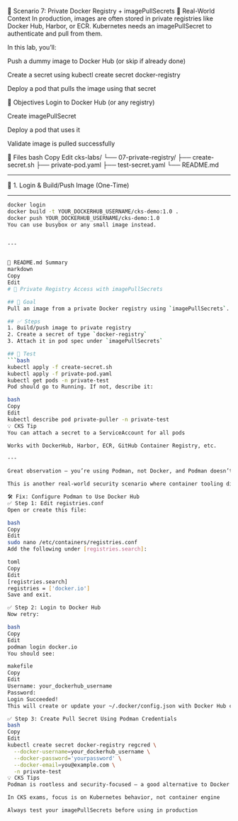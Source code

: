 🐳 Scenario 7: Private Docker Registry + imagePullSecrets
📘 Real-World Context
In production, images are often stored in private registries like Docker Hub, Harbor, or ECR. Kubernetes needs an imagePullSecret to authenticate and pull from them.

In this lab, you’ll:

Push a dummy image to Docker Hub (or skip if already done)

Create a secret using kubectl create secret docker-registry

Deploy a pod that pulls the image using that secret

🎯 Objectives
Login to Docker Hub (or any registry)

Create imagePullSecret

Deploy a pod that uses it

Validate image is pulled successfully

📁 Files
bash
Copy
Edit
cks-labs/
└── 07-private-registry/
    ├── create-secret.sh
    ├── private-pod.yaml
    ├── test-secret.yaml
    └── README.md

---


🧰 1. Login & Build/Push Image (One-Time)

---

```bash
docker login
docker build -t YOUR_DOCKERHUB_USERNAME/cks-demo:1.0 .
docker push YOUR_DOCKERHUB_USERNAME/cks-demo:1.0
You can use busybox or any small image instead.


---


📘 README.md Summary
markdown
Copy
Edit
# 🐳 Private Registry Access with imagePullSecrets

## 🎯 Goal
Pull an image from a private Docker registry using `imagePullSecrets`.

## ✅ Steps
1. Build/push image to private registry
2. Create a secret of type `docker-registry`
3. Attach it in pod spec under `imagePullSecrets`

## 🧪 Test
```bash
kubectl apply -f create-secret.sh
kubectl apply -f private-pod.yaml
kubectl get pods -n private-test
Pod should go to Running. If not, describe it:

bash
Copy
Edit
kubectl describe pod private-puller -n private-test
💡 CKS Tip
You can attach a secret to a ServiceAccount for all pods

Works with DockerHub, Harbor, ECR, GitHub Container Registry, etc.

---

Great observation — you’re using Podman, not Docker, and Podman doesn’t default to Docker Hub unless explicitly configured.

This is another real-world security scenario where container tooling differences affect how credentials and image pulls work — very relevant for CKS.

🛠 Fix: Configure Podman to Use Docker Hub
✅ Step 1: Edit registries.conf
Open or create this file:

bash
Copy
Edit
sudo nano /etc/containers/registries.conf
Add the following under [registries.search]:

toml
Copy
Edit
[registries.search]
registries = ['docker.io']
Save and exit.

✅ Step 2: Login to Docker Hub
Now retry:

bash
Copy
Edit
podman login docker.io
You should see:

makefile
Copy
Edit
Username: your_dockerhub_username
Password:
Login Succeeded!
This will create or update your ~/.docker/config.json with Docker Hub credentials — the same file used by kubectl create secret docker-registry.

✅ Step 3: Create Pull Secret Using Podman Credentials
bash
Copy
Edit
kubectl create secret docker-registry regcred \
  --docker-username=your_dockerhub_username \
  --docker-password='yourpassword' \
  --docker-email=you@example.com \
  -n private-test
💡 CKS Tips
Podman is rootless and security-focused — a good alternative to Docker

In CKS exams, focus is on Kubernetes behavior, not container engine

Always test your imagePullSecrets before using in production

